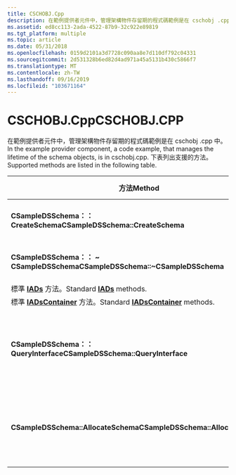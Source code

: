 ```yaml
---
title: CSCHOBJ.Cpp
description: 在範例提供者元件中，管理架構物件存留期的程式碼範例是在 cschobj .cpp 中。 下表列出支援的方法。
ms.assetid: ed8cc113-2ada-4522-87b9-32c922e89819
ms.tgt_platform: multiple
ms.topic: article
ms.date: 05/31/2018
ms.openlocfilehash: 0159d2101a3d7728c090aa8e7d110df792c04331
ms.sourcegitcommit: 2d531328b6ed82d4ad971a45a5131b430c5866f7
ms.translationtype: MT
ms.contentlocale: zh-TW
ms.lasthandoff: 09/16/2019
ms.locfileid: "103671164"
---
```

# <a name="cschobjcpp"></a><span data-ttu-id="a22eb-104">CSCHOBJ.Cpp</span><span class="sxs-lookup"><span data-stu-id="a22eb-104">CSCHOBJ.CPP</span></span>

<span data-ttu-id="a22eb-105">在範例提供者元件中，管理架構物件存留期的程式碼範例是在 cschobj .cpp 中。</span><span class="sxs-lookup"><span data-stu-id="a22eb-105">In the example provider component, a code example, that manages the lifetime of the schema objects, is in cschobj.cpp.</span></span> <span data-ttu-id="a22eb-106">下表列出支援的方法。</span><span class="sxs-lookup"><span data-stu-id="a22eb-106">Supported methods are listed in the following table.</span></span>



| <span data-ttu-id="a22eb-107">方法</span><span class="sxs-lookup"><span data-stu-id="a22eb-107">Method</span></span>                                                   | <span data-ttu-id="a22eb-108">描述</span><span class="sxs-lookup"><span data-stu-id="a22eb-108">Description</span></span>                                    |
|----------------------------------------------------------|------------------------------------------------|
| <span data-ttu-id="a22eb-109">**CSampleDSSchema：： CreateSchema**</span><span class="sxs-lookup"><span data-stu-id="a22eb-109">**CSampleDSSchema::CreateSchema**</span></span>                        | <span data-ttu-id="a22eb-110">標準的函式。</span><span class="sxs-lookup"><span data-stu-id="a22eb-110">Standard constructor.</span></span>                          |
| <span data-ttu-id="a22eb-111">**CSampleDSSchema：： ~ CSampleDSSchema**</span><span class="sxs-lookup"><span data-stu-id="a22eb-111">**CSampleDSSchema::~CSampleDSSchema**</span></span>                    | <span data-ttu-id="a22eb-112">標準的函式。</span><span class="sxs-lookup"><span data-stu-id="a22eb-112">Standard destructor.</span></span>                           |
| <span data-ttu-id="a22eb-113">標準 [**IADs**](/windows/desktop/api/Iads/nn-iads-iads) 方法。</span><span class="sxs-lookup"><span data-stu-id="a22eb-113">Standard [**IADs**](/windows/desktop/api/Iads/nn-iads-iads) methods.</span></span>                   |                                                |
| <span data-ttu-id="a22eb-114">標準 [**IADsContainer**](/windows/desktop/api/Iads/nn-iads-iadscontainer) 方法。</span><span class="sxs-lookup"><span data-stu-id="a22eb-114">Standard [**IADsContainer**](/windows/desktop/api/Iads/nn-iads-iadscontainer) methods.</span></span> |                                                |
| <span data-ttu-id="a22eb-115">**CSampleDSSchema：： QueryInterface**</span><span class="sxs-lookup"><span data-stu-id="a22eb-115">**CSampleDSSchema::QueryInterface**</span></span>                      | <span data-ttu-id="a22eb-116">請確認此物件上的指定介面識別碼。</span><span class="sxs-lookup"><span data-stu-id="a22eb-116">Verify the given interface ID on this object.</span></span>  |
| <span data-ttu-id="a22eb-117">**CSampleDSSchema::AllocateSchema**</span><span class="sxs-lookup"><span data-stu-id="a22eb-117">**CSampleDSSchema::AllocateSchema**</span></span>                      | <span data-ttu-id="a22eb-118">建立架構物件並載入其類型資料。</span><span class="sxs-lookup"><span data-stu-id="a22eb-118">Create a schema object and load its type data.</span></span> |



 

 

 




